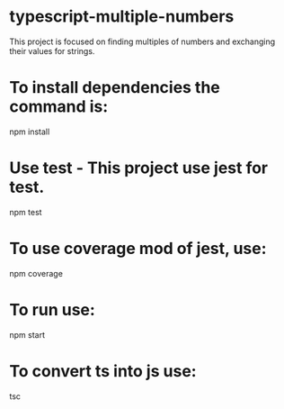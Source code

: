 # typescript-multiple-numbers
This project is focused on finding multiples of numbers and exchanging their values ​​for strings.

# To install dependencies the command is:
npm install

# Use test - This project use jest for test.
npm test

# To use coverage mod of jest, use:
npm coverage

# To run use:
npm start

# To convert ts into js use:
tsc